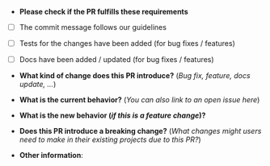 * **Please check if the PR fulfills these requirements**

- [ ] The commit message follows our guidelines
- [ ] Tests for the changes have been added (for bug fixes / features)
- [ ] Docs have been added / updated (for bug fixes / features)


* **What kind of change does this PR introduce?** (_Bug fix, feature, docs update, ..._)



* **What is the current behavior?** (_You can also link to an open issue here_)



* **What is the new behavior (_if this is a feature change_)?**



* **Does this PR introduce a breaking change?** (_What changes might users need to make in their existing projects due to this PR?_)



* **Other information**:
